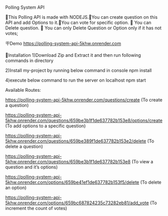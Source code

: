 Polling System API

🔴This Polling API is made with NODEJS.🔴You can create question on this API and add Options to it.🔴You can vote for specific option. 🔴 You can Delete question. 🔴 You can only Delete Question or Option only if it has not votes;

🪧Demo
https://polling-system-api-5khw.onrender.com

📐Installation
1)Download Zip and Extract it and then run following commands in directory

2)Install my-project by running below command in console
npm install

4)execute below command to run the server on localhost
npm start

Available Routes:

https://polling-system-api-5khw.onrender.com/questions/create (To create a question)

https://polling-system-api-5khw.onrender.com/questions/659be3b1f1de637782b153e8/options/create (To add options to a specific question)

https://polling-system-api-5khw.onrender.com/questions/659be389f1de637782b153e2/delete (To delete a question)

https://polling-system-api-5khw.onrender.com/questions/659be3b1f1de637782b153e8 (To view a question and it’s options)

https://polling-system-api-5khw.onrender.com/options/659be41ef1de637782b153f5/delete (To delete an option)

https://polling-system-api-5khw.onrender.com/options/659bc687824235c73282eb81/add_vote (To increment the count of votes)
